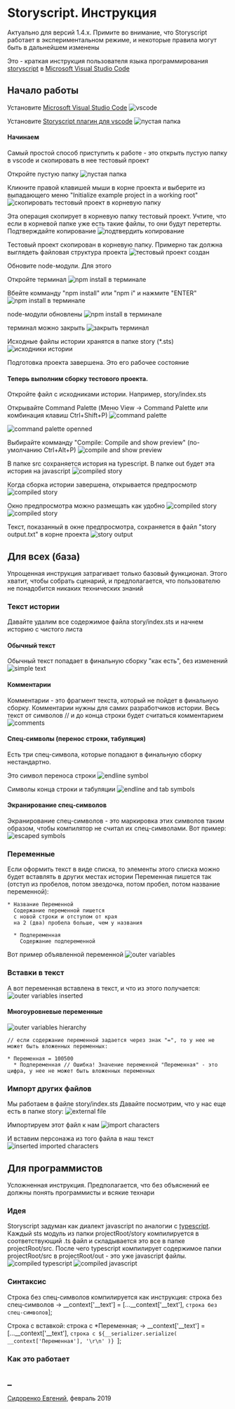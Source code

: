 # Storyscript. Инструкция
Актуально для версий 1.4.x. Примите во внимание, что Storyscript работает в экспериментальном режиме, и некоторые правила могут быть в дальнейшем изменены

Это - краткая инструкция пользователя языка программирования [storyscript](https://github.com/freewebtime/storyscript) в [Microsoft Visual Studio Code](https://code.visualstudio.com/)

## Начало работы
Установите [Microsoft Visual Studio Code](https://code.visualstudio.com/)
![vscode](https://raw.githubusercontent.com/freewebtime/storyscriptOrigins/master/resources/vscode_new.png)

Установите [Storyscript плагин для vscode](https://marketplace.visualstudio.com/items?itemName=jackstorytailor.storyscript-vscode)
![пустая папка](https://raw.githubusercontent.com/freewebtime/storyscriptOrigins/master/resources/install_extension.png)

#### Начинаем

Самый простой способ приступить к работе - это открыть пустую папку в vscode и скопировать в нее тестовый проект

Откройте пустую папку
![пустая папка](https://raw.githubusercontent.com/freewebtime/storyscriptOrigins/master/resources/vscode_empty.png)

Кликните правой клавишей мыши в корне проекта и выберите из выпадающего меню "Initialize example project in a working root"
![скопировать тестовый проект в корневую папку](https://raw.githubusercontent.com/freewebtime/storyscriptOrigins/master/resources/init_example_project.png)

Эта операция скопирует в корневую папку тестовый проект. Учтите, что если в корневой папке уже есть такие файлы, то они будут перетерты. Подтверждайте копирование
![подтвердить копирование](https://raw.githubusercontent.com/freewebtime/storyscriptOrigins/master/resources/confirm_init_example_project.png)

Тестовый проект скопирован в корневую папку. Примерно так должна выглядеть файловая структура проекта
![тестовый проект создан](https://raw.githubusercontent.com/freewebtime/storyscriptOrigins/master/resources/example_project_created.png)

Обновите node-модули. Для этого

Откройте терминал
![npm install в терминале](https://raw.githubusercontent.com/freewebtime/storyscriptOrigins/master/resources/open_terminal.png)

Вбейте комманду "npm install" или "npm i" и нажмите "ENTER"
![npm install в терминале](https://raw.githubusercontent.com/freewebtime/storyscriptOrigins/master/resources/npm_install.png)

node-модули обновлены
![npm install в терминале](https://raw.githubusercontent.com/freewebtime/storyscriptOrigins/master/resources/node_modules_created.png)

терминал можно закрыть
![закрыть терминал](https://raw.githubusercontent.com/freewebtime/storyscriptOrigins/master/resources/close_terminal.png)


Исходные файлы истории хранятся в папке story (*.sts)
![исходники истории](https://raw.githubusercontent.com/freewebtime/storyscriptOrigins/master/resources/story_source_files.png)

Подготовка проекта завершена. Это его рабочее состояние

#### Теперь выполним сборку тестового проекта. 
Откройте файл с исходниками истории. Например, story/index.sts

Открывайте Command Palette (Меню View -> Command Palette или комбинация клавиш Ctrl+Shift+P) 
![command palette](https://raw.githubusercontent.com/freewebtime/storyscriptOrigins/master/resources/command_palette.png)

![command palette openned](https://raw.githubusercontent.com/freewebtime/storyscriptOrigins/master/resources/command_palette_openned.png)

Выбирайте комманду "Compile: Compile and show preview" (по-умолчанию Ctrl+Alt+P)
![compile and show preview](https://raw.githubusercontent.com/freewebtime/storyscriptOrigins/master/resources/compile_and_show_preview.png)

В папке src сохраняется история на typescript. В папке out будет эта история на javascript
![compiled story](https://raw.githubusercontent.com/freewebtime/storyscriptOrigins/master/resources/compiled_story.png)

Когда сборка истории завершена, открывается предпросмотр
![compiled story](https://raw.githubusercontent.com/freewebtime/storyscriptOrigins/master/resources/preview_story.png)

Окно предпросмотра можно размещать как удобно
![compiled story](https://raw.githubusercontent.com/freewebtime/storyscriptOrigins/master/resources/layout_2.png)
![compiled story](https://raw.githubusercontent.com/freewebtime/storyscriptOrigins/master/resources/layout_3.png)

Текст, показанный в окне предпросмотра, сохраняется в файл "story output.txt" в корне проекта
![story output](https://raw.githubusercontent.com/freewebtime/storyscriptOrigins/master/resources/story_output.png)


## Для всех (база)
Упрощенная инструкция затрагивает только базовый функционал.
Этого хватит, чтобы собрать сценарий, и предполагается, что пользователю не понадобится никаких технических знаний

### Текст истории

Давайте удалим все содержимое файла story/index.sts и начнем историю с чистого листа


#### Обычный текст
Обычный текст попадает в финальную сборку "как есть", без изменений
![simple text](https://raw.githubusercontent.com/freewebtime/storyscriptOrigins/master/resources/simple_text.png)

#### Комментарии
Комментарии - это фрагмент текста, который не пойдет в финальную сборку. Комментарии нужны для самих разработчиков истории. Весь текст от символов // и до конца строки будет считаться комментарием
![comments](https://raw.githubusercontent.com/freewebtime/storyscriptOrigins/master/resources/comments.png)

#### Спец-символы (перенос строки, табуляция)
Есть три спец-символа, которые попадают в финальную сборку нестандартно. 

Это символ переноса строки
![endline symbol](https://raw.githubusercontent.com/freewebtime/storyscriptOrigins/master/resources/endline_symbol.png)

Символы конца строки и табуляции
![endline and tab symbols](https://raw.githubusercontent.com/freewebtime/storyscriptOrigins/master/resources/endline_and_tab.png)

#### Экранирование спец-символов
Экранирование спец-символов - это маркировка этих символов таким образом, чтобы компилятор не считал их спец-символами. Вот пример:
![escaped symbols](https://raw.githubusercontent.com/freewebtime/storyscriptOrigins/master/resources/escaped_symbols.png)

### Переменные
Если оформить текст в виде списка, то элементы этого списка можно будет вставлять в других местах истории
Переменная пишется так (отступ из пробелов, потом звездочка, потом пробел, потом название переменной):

	* Название Переменной
	  Содержание переменной пишется
	  с новой строки и отступом от края 
	  на 2 (два) пробела больше, чем у названия
	  
	  * Подпеременная
	    Содержание подпеременной

Вот пример объявленной переменной
![outer variables](https://raw.githubusercontent.com/freewebtime/storyscriptOrigins/master/resources/outer_variable.png)


### Вставки в текст
А вот переменная вставлена в текст, и что из этого получается:
![outer variables inserted](https://raw.githubusercontent.com/freewebtime/storyscriptOrigins/master/resources/outer_variable_inserted.png)

#### Многоуровневые переменные
![outer variables hierarchy](https://raw.githubusercontent.com/freewebtime/storyscriptOrigins/master/resources/outer_variables_hierarchy.png)

	// если содержание переменной задается через знак "=", то у нее не может быть вложенных переменных:
	
	* Переменная = 100500
	  * Подпеременная // Ошибка! Значение переменной "Переменная" - это цифра, у нее не может быть вложенных переменных

### Импорт других файлов
Мы работаем в файле story/index.sts
Давайте посмотрим, что у нас еще есть в папке story:
![external file](https://raw.githubusercontent.com/freewebtime/storyscriptOrigins/master/resources/external_file.png)

Импортируем этот файл к нам
![import characters](https://raw.githubusercontent.com/freewebtime/storyscriptOrigins/master/resources/import_characters.png)

И вставим персонажа из того файла в наш текст
![inserted imported characters](https://raw.githubusercontent.com/freewebtime/storyscriptOrigins/master/resources/inserted_imported_character.png)


## Для программистов
Усложненная инструкция. Предполагается, что без объяснений ее должны понять программисты и всякие технари

### Идея
Storyscript задуман как диалект javascript по аналогии с [typescript](https://www.typescriptlang.org/).
Каждый sts модуль из папки projectRoot/story компилируется в соответствующий .ts файл и складывается это все в папке projectRoot/src. После чего typescript компилирует содержимое папки projectRoot/src в projectRoot/out - это уже javascript файлы. 
![compiled typescript](https://raw.githubusercontent.com/freewebtime/storyscriptOrigins/master/resources/storyscript_compiled_to_typescript.png)
![compiled javascript](https://raw.githubusercontent.com/freewebtime/storyscriptOrigins/master/resources/storyscript_compiled_to_javascript.png)


### Синтаксис
Строка без спец-символов компилируется как инструкция:
	  строка без спец-символов
  ->
	  __context['__text'] = [...__context['__text'], `строка без спец-символов`];

Строка с вставкой:
	  строка с *Переменная; 
  -> 
	  __context['__text'] = [...__context['__text'], `строка с ${__serializer.serialize( __context['Переменная'], '\r\n' )} `];

### Как это работает 

## _
[Сидоренко Евгений](https://www.facebook.com/evgeny.sydorenko), февраль 2019